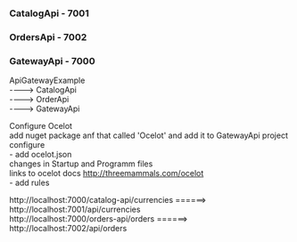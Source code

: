 ### CatalogApi - 7001
### OrdersApi - 7002
### GatewayApi - 7000

ApiGatewayExample <br>
  ---->	CatalogApi <br>
  ----> OrderApi <br>
  ----> GatewayApi <br>


Configure Ocelot <br>
	add nuget package anf that called 'Ocelot' and add it to GatewayApi project <br>
	configure  <br>
	- add ocelot.json  <br>
	changes in Startup and Programm files  <br>
	links to ocelot docs http://threemammals.com/ocelot  <br>
		- add rules  <br>

http://localhost:7000/catalog-api/currencies  ======> 	http://localhost:7001/api/currencies  <br>
http://localhost:7000/orders-api/orders  ======>  http://localhost:7002/api/orders